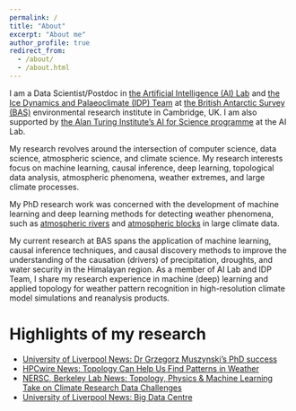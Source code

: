 ```yaml
---
permalink: /
title: "About"
excerpt: "About me"
author_profile: true
redirect_from: 
  - /about/
  - /about.html
---
```


I am a Data Scientist/Postdoc in [the Artificial Intelligence (AI) Lab](https://www.bas.ac.uk/project/ai/) and [the Ice Dynamics and Palaeoclimate (IDP) Team](https://www.bas.ac.uk/team/science-teams/ice-and-past-climate/) at [the British Antarctic Survey (BAS)](https://www.bas.ac.uk/) environmental research institute in Cambridge, UK. I am also supported by [the Alan Turing Institute’s AI for Science programme](https://www.turing.ac.uk/research/asg) at the AI Lab.

My research revolves around the intersection of computer science, data science, atmospheric science, and climate science. My research interests focus on machine learning, causal inference, deep learning, topological data analysis, atmospheric phenomena, weather extremes, and large climate processes.

My PhD research work was concerned with the development of machine learning and deep learning methods for detecting weather phenomena, such as [atmospheric rivers](https://en.wikipedia.org/wiki/Atmospheric_river) and [atmospheric blocks](https://www.metoffice.gov.uk/weather/learn-about/weather/how-weather-works/high-and-low-pressure/blocks) in large climate data.

My current research at BAS spans the application of machine learning, causal inference techniques, and causal discovery methods to improve the understanding of the causation (drivers) of precipitation, droughts, and water security in the Himalayan region.
As a member of AI Lab and IDP Team, I share my research experience in machine (deep) learning and applied topology for weather pattern recognition in high-resolution climate model simulations and reanalysis products.

Highlights of my research
===
* [University of Liverpool News: Dr Grzegorz Muszynski’s PhD success](https://www.liverpool.ac.uk/electrical-engineering-electronics-and-computer-science/news/stories/title,1245388,en.html) 
* [HPCwire News: Topology Can Help Us Find Patterns in Weather](https://www.hpcwire.com/2018/12/06/topology-can-help-us-find-patterns-in-weather/)
* [NERSC, Berkeley Lab News: Topology, Physics & Machine Learning Take on Climate Research Data Challenges](https://www.nersc.gov/news-publications/nersc-news/science-news/2018/old-school-new-school-geometry-physics-and-machine-learning-take-on-climate-research-data-challenges/)
* [University of Liverpool News: Big Data Centre](https://news.liverpool.ac.uk/2017/08/30/computer-scientists-partner-with-intel-and-us-department-of-energy-on-big-data-centre/)



